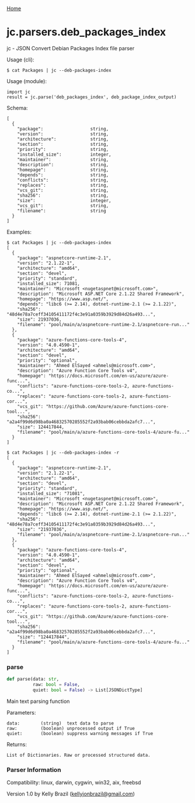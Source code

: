 [Home](https://kellyjonbrazil.github.io/jc/)
<a id="jc.parsers.deb_packages_index"></a>

# jc.parsers.deb\_packages\_index

jc - JSON Convert Debian Packages Index file parser

Usage (cli):

    $ cat Packages | jc --deb-packages-index

Usage (module):

    import jc
    result = jc.parse('deb_packages_index', deb_package_index_output)

Schema:

    [
      {
        "package":                  string,
        "version":                  string,
        "architecture":             string,
        "section":                  string,
        "priority":                 string,
        "installed_size":           integer,
        "maintainer":               string,
        "description":              string,
        "homepage":                 string,
        "depends":                  string,
        "conflicts":                string,
        "replaces":                 string,
        "vcs_git":                  string,
        "sha256":                   string,
        "size":                     integer,
        "vcs_git":                  string,
        "filename":                 string
      }
    ]

Examples:

    $ cat Packages | jc --deb-packages-index
    [
      {
        "package": "aspnetcore-runtime-2.1",
        "version": "2.1.22-1",
        "architecture": "amd64",
        "section": "devel",
        "priority": "standard",
        "installed_size": 71081,
        "maintainer": "Microsoft <nugetaspnet@microsoft.com>",
        "description": "Microsoft ASP.NET Core 2.1.22 Shared Framework",
        "homepage": "https://www.asp.net/",
        "depends": "libc6 (>= 2.14), dotnet-runtime-2.1 (>= 2.1.22)",
        "sha256": "48d4e78a7ceff34105411172f4c3e91a0359b3929d84d26a493...",
        "size": 21937036,
        "filename": "pool/main/a/aspnetcore-runtime-2.1/aspnetcore-run..."
      },
      {
        "package": "azure-functions-core-tools-4",
        "version": "4.0.4590-1",
        "architecture": "amd64",
        "section": "devel",
        "priority": "optional",
        "maintainer": "Ahmed ElSayed <ahmels@microsoft.com>",
        "description": "Azure Function Core Tools v4",
        "homepage": "https://docs.microsoft.com/en-us/azure/azure-func...",
        "conflicts": "azure-functions-core-tools-2, azure-functions-co...",
        "replaces": "azure-functions-core-tools-2, azure-functions-cor...",
        "vcs_git": "https://github.com/Azure/azure-functions-core-tool...",
        "sha256": "a2a4f99d6d98ba0a46832570285552f2a93bab06cebbda2afc7...",
        "size": 124417844,
        "filename": "pool/main/a/azure-functions-core-tools-4/azure-fu..."
      }
    ]

    $ cat Packages | jc --deb-packages-index -r
    [
      {
        "package": "aspnetcore-runtime-2.1",
        "version": "2.1.22-1",
        "architecture": "amd64",
        "section": "devel",
        "priority": "standard",
        "installed_size": "71081",
        "maintainer": "Microsoft <nugetaspnet@microsoft.com>",
        "description": "Microsoft ASP.NET Core 2.1.22 Shared Framework",
        "homepage": "https://www.asp.net/",
        "depends": "libc6 (>= 2.14), dotnet-runtime-2.1 (>= 2.1.22)",
        "sha256": "48d4e78a7ceff34105411172f4c3e91a0359b3929d84d26a493...",
        "size": "21937036",
        "filename": "pool/main/a/aspnetcore-runtime-2.1/aspnetcore-run..."
      },
      {
        "package": "azure-functions-core-tools-4",
        "version": "4.0.4590-1",
        "architecture": "amd64",
        "section": "devel",
        "priority": "optional",
        "maintainer": "Ahmed ElSayed <ahmels@microsoft.com>",
        "description": "Azure Function Core Tools v4",
        "homepage": "https://docs.microsoft.com/en-us/azure/azure-func...",
        "conflicts": "azure-functions-core-tools-2, azure-functions-co...",
        "replaces": "azure-functions-core-tools-2, azure-functions-cor...",
        "vcs_git": "https://github.com/Azure/azure-functions-core-tool...",
        "sha256": "a2a4f99d6d98ba0a46832570285552f2a93bab06cebbda2afc7...",
        "size": "124417844",
        "filename": "pool/main/a/azure-functions-core-tools-4/azure-fu..."
      }
    ]

<a id="jc.parsers.deb_packages_index.parse"></a>

### parse

```python
def parse(data: str,
          raw: bool = False,
          quiet: bool = False) -> List[JSONDictType]
```

Main text parsing function

Parameters:

    data:        (string)  text data to parse
    raw:         (boolean) unprocessed output if True
    quiet:       (boolean) suppress warning messages if True

Returns:

    List of Dictionaries. Raw or processed structured data.

### Parser Information
Compatibility:  linux, darwin, cygwin, win32, aix, freebsd

Version 1.0 by Kelly Brazil (kellyjonbrazil@gmail.com)
